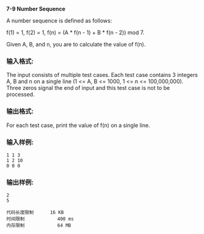 **7-9 Number Sequence**

A number sequence is defined as follows:

f(1) = 1, f(2) = 1, f(n) = (A * f(n - 1) + B * f(n - 2)) mod 7.

Given A, B, and n, you are to calculate the value of f(n).

### 输入格式:

The input consists of multiple test cases. Each test case contains 3 integers A, B and n on a single line (1 <= A, B <= 1000, 1 <= n <= 100,000,000). Three zeros signal the end of input and this test case is not to be processed.

### 输出格式:

For each test case, print the value of f(n) on a single line.

### 输入样例:

```in
1 1 3
1 2 10
0 0 0
```

### 输出样例:

```out
2
5
```

```
代码长度限制 		16 KB
时间限制 			400 ms
内存限制 			64 MB
```

